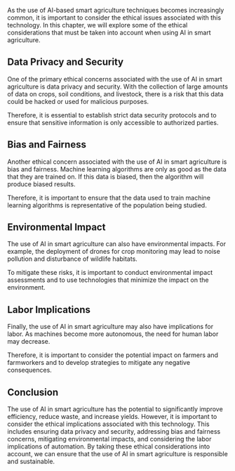 
As the use of AI-based smart agriculture techniques becomes increasingly common, it is important to consider the ethical issues associated with this technology. In this chapter, we will explore some of the ethical considerations that must be taken into account when using AI in smart agriculture.

Data Privacy and Security
-------------------------

One of the primary ethical concerns associated with the use of AI in smart agriculture is data privacy and security. With the collection of large amounts of data on crops, soil conditions, and livestock, there is a risk that this data could be hacked or used for malicious purposes.

Therefore, it is essential to establish strict data security protocols and to ensure that sensitive information is only accessible to authorized parties.

Bias and Fairness
-----------------

Another ethical concern associated with the use of AI in smart agriculture is bias and fairness. Machine learning algorithms are only as good as the data that they are trained on. If this data is biased, then the algorithm will produce biased results.

Therefore, it is important to ensure that the data used to train machine learning algorithms is representative of the population being studied.

Environmental Impact
--------------------

The use of AI in smart agriculture can also have environmental impacts. For example, the deployment of drones for crop monitoring may lead to noise pollution and disturbance of wildlife habitats.

To mitigate these risks, it is important to conduct environmental impact assessments and to use technologies that minimize the impact on the environment.

Labor Implications
------------------

Finally, the use of AI in smart agriculture may also have implications for labor. As machines become more autonomous, the need for human labor may decrease.

Therefore, it is important to consider the potential impact on farmers and farmworkers and to develop strategies to mitigate any negative consequences.

Conclusion
----------

The use of AI in smart agriculture has the potential to significantly improve efficiency, reduce waste, and increase yields. However, it is important to consider the ethical implications associated with this technology. This includes ensuring data privacy and security, addressing bias and fairness concerns, mitigating environmental impacts, and considering the labor implications of automation. By taking these ethical considerations into account, we can ensure that the use of AI in smart agriculture is responsible and sustainable.
